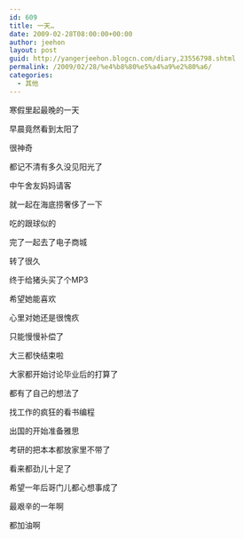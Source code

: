 ```yaml
---
id: 609
title: 一天…
date: 2009-02-28T08:00:00+00:00
author: jeehon
layout: post
guid: http://yangerjeehon.blogcn.com/diary,23556798.shtml
permalink: /2009/02/28/%e4%b8%80%e5%a4%a9%e2%80%a6/
categories:
  - 其他
---
```

寒假里起最晚的一天
  
早晨竟然看到太阳了
  
很神奇
  
都记不清有多久没见阳光了
  
中午舍友妈妈请客
  
就一起在海底捞奢侈了一下
  
吃的跟球似的
  
完了一起去了电子商城
  
转了很久
  
终于给猪头买了个MP3
  
希望她能喜欢
  
心里对她还是很愧疚
  
只能慢慢补偿了
  
大三都快结束啦
  
大家都开始讨论毕业后的打算了
  
都有了自己的想法了
  
找工作的疯狂的看书编程
  
出国的开始准备雅思
  
考研的把本本都放家里不带了
  
看来都劲儿十足了
  
希望一年后哥门儿都心想事成了
  
最艰辛的一年啊
  
都加油啊